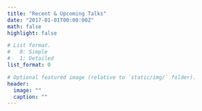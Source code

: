 ```yaml
---
title: "Recent & Upcoming Talks"
date: "2017-01-01T00:00:00Z"
math: false
highlight: false

# List format.
#   0: Simple
#   1: Detailed
list_format: 0

# Optional featured image (relative to `static/img/` folder).
header:
  image: ""
  caption: ""
---
```

